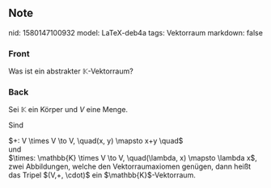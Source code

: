 ## Note
nid: 1580147100932
model: LaTeX-deb4a
tags: Vektorraum
markdown: false

### Front
Was ist ein abstrakter $\mathbb{K}$-Vektorraum?

### Back
Sei $\mathbb{K}$ ein Körper und $V$ eine Menge. <div><span>
</span></div><div><span>Sind </span>
</div><div><div>$+: V \times V \to V, \quad(x, y) \mapsto x+y \quad$ </div><div>und </div><div>$\times: \mathbb{K} \times V \to V, \quad(\lambda, x) \mapsto \lambda x$, </div><div>
</div><div><span>zwei Abbildungen, welche den Vektorraumaxiomen genügen, dann heißt das Tripel $(V,+, \cdot)$ ein $\mathbb{K}$-Vektorraum.</span>
</div></div>
